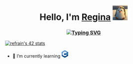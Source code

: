 <h1 align="center">Hello, I'm <a href="https://t.me/le_tum" target="_blank">Regina</a> 
<img src="https://github.com/refrain42/refrain42/blob/main/imgs/hi.gif" height="48" width="48"/></h1>

<h3 align="center"><a href="https://git.io/typing-svg"><img src="https://readme-typing-svg.herokuapp.com?font=Michroma&size=15&pause=1000&color=0258DA&center=true&width=435&lines=I'm+a+student+of+Ecole+42+programming+school" alt="Typing SVG" /></a></h3>

<a href="https://github.com/JaeSeoKim/badge42"><img src="https://badge42.vercel.app/api/v2/cl8ja0tfb00300gkuess8mtke/stats?cursusId=21&coalitionId=47" alt="refrain's 42 stats" /></a>

<!-- - 🧐 I’m currently working on a graphic 3D design project -->
- 📝 I’m currently learning <img src="https://github.com/refrain42/refrain42/blob/main/imgs/C%2B%2B.svg" height="24"/>


